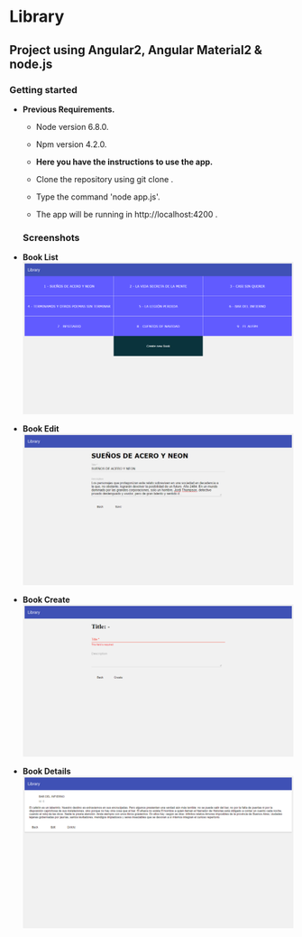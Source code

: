 # Library

## Project using Angular2, Angular Material2 & node.js

### Getting started
* __Previous Requirements.__   
  * Node version 6.8.0.
  * Npm version 4.2.0.
  
  * __Here you have the instructions to use the app.__   
  * Clone the repository using git clone .
  * Type the command 'node app.js'.
  * The app will be running in http://localhost:4200 .
  
  ### Screenshots
* __Book List__
    ![Book_list](screenshots/book-list.png)
    
* __Book Edit__
    ![Book_Edit](screenshots/book-edit.png)

* __Book Create__
    ![Book_Create](screenshots/book-create.png)
    
* __Book Details__
    ![Book_Details](screenshots/book-details.png)
